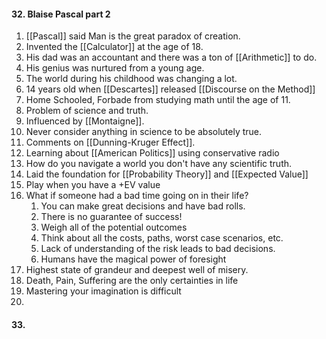 #### 32. Blaise Pascal part 2
1. [[Pascal]] said Man is the great paradox of creation.
2. Invented the [[Calculator]] at the age of 18.
3. His dad was an accountant and there was a ton of [[Arithmetic]] to do.
4. His genius was nurtured from a young age.
5. The world during his childhood was changing a lot.
6. 14 years old when [[Descartes]] released [[Discourse on the Method]] 
7. Home Schooled, Forbade from studying math until the age of 11.
8. Problem of science and truth.
9. Influenced by [[Montaigne]].
10. Never consider anything in science to be absolutely true.
11. Comments on [[Dunning-Kruger Effect]].
12. Learning about [[American Politics]] using conservative radio
13. How do you navigate a world you don't have any scientific truth.
14. Laid the foundation for [[Probability Theory]] and [[Expected Value]]
15. Play when you have a +EV value
16. What if someone had a bad time going on in their life?
	1. You can make great decisions and have bad rolls.
	2. There is no guarantee of success!
	3. Weigh all of the potential outcomes
	4. Think about all the costs, paths, worst case scenarios, etc.
	5. Lack of understanding of the risk leads to bad decisions.
	6. Humans have the magical power of foresight
17. Highest state of grandeur and deepest well of misery.
18. Death, Pain, Suffering are the only certainties in life
19. Mastering your imagination is difficult
20. 
#### 33. 